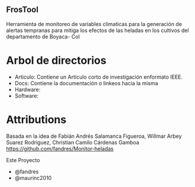 ﻿## FrosTool
Herramienta de monitoreo de variables climaticas para la generación de alertas tempranas para mitiga los efectos de las heladas en los cultivos del departamento de Boyaca- Col

# Arbol de directorios
- Articulo: Contiene un Articulo corto de investigación enformato IEEE.
- Docs: Contiene la documentación o linkeos hacia la misma
- Hardware:
- Software:

# Attributions
Basada en la idea de 
Fabián Andrés Salamanca Figueroa, Willmar Arbey Suarez Rodriguez, Christian Camilo Cárdenas Gamboa
https://github.com/fandres/Monitor-heladas


Este Proyecto
- @fandres
- @maurinc2010
